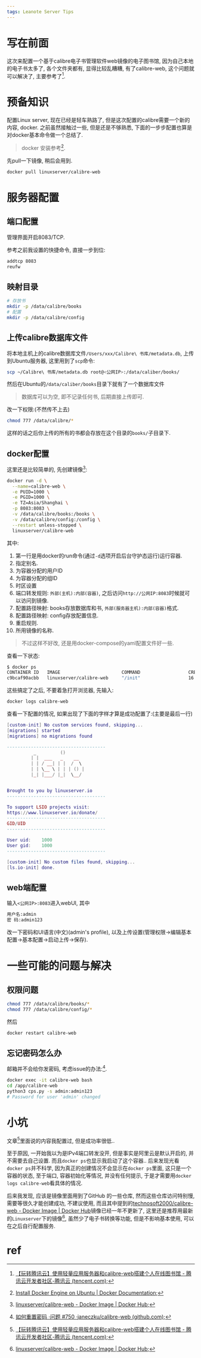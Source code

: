 ```yaml
---
tags: Leanote Server Tips
---
```


# 写在前面

这次来配置一个基于calibre电子书管理软件web镜像的电子图书馆, 因为自己本地的电子书太多了, 各个文件夹都有, 显得比较乱糟糟, 有了calibre-web, 这个问题就可以解决了, 主要参考了[^1].

# 预备知识

配置Linux server, 现在已经是轻车熟路了, 但是这次配置的calibre需要一个新的内容, docker. 之前虽然接触过一些, 但是还是不够熟悉, 下面的一步步配置也算是对docker基本命令做一个总结了.

>   docker 安装参考[^5].

先pull一下镜像, 稍后会用到.

```bash
docker pull linuxserver/calibre-web
```



# 服务器配置

## 端口配置

管理界面开启8083/TCP.

参考之前我设置的快捷命令, 直接一步到位:

```bash
addtcp 8083
reufw
```



## 映射目录

```bash
# 存放书
mkdir -p /data/calibre/books
# 配置
mkdir -p /data/calibre/config
```



## 上传calibre数据库文件

将本地主机上的calibre数据库文件`/Users/xxx/Calibre\ 书库/metadata.db`, 上传到Ubuntu服务器, 这里用到了`scp`命令:

```bash
scp ~/Calibre\ 书库/metadata.db root@<公网IP>:/data/caliber/books/
```

然后在Ubuntu的`/data/caliber/books`目录下就有了一个数据库文件

>   数据库可以为空, 即不记录任何书, 后期直接上传即可.

改一下权限:(不然传不上去)

```bash
chmod 777 /data/calibre/*
```

这样的话之后你上传的所有的书都会存放在这个目录的`books/`子目录下.



## docker配置

这里还是比较简单的, 先创建镜像[^2]:

```bash
docker run -d \
  --name=calibre-web \
  -e PUID=1000 \
  -e PGID=1000 \
  -e TZ=Asia/Shanghai \
  -p 8083:8083 \
  -v /data/calibre/books:/books \
  -v /data/calibre/config:/config \
  --restart unless-stopped \
  linuxserver/calibre-web
```

其中:

1.   第一行是用docker的run命令(通过`-d`选项开启后台守护态运行)运行容器.
2.   指定别名.
3.   为容器分配的用户ID
4.   为容器分配的组ID
5.   时区设置
6.   端口转发规则: `外部(主机):内部(容器)`, 之后访问`http://公网IP:8083`时候就可以访问到镜像.
7.   配置路径映射: books存放数据库和书, `外部(服务器主机):内部(容器)`格式.
8.   配置路径映射: config存放配置信息.
9.   重启规则.
10.   所用镜像的名称.

>   不过这样不好改, 还是用docker-compose的yaml配置文件好一些.

查看一下状态:

```bash
$ docker ps
CONTAINER ID   IMAGE                       COMMAND                  CREATED          STATUS          PORTS                                       NAMES
c9bcaf90acbb   linuxserver/calibre-web     "/init"                  16 seconds ago   Up 15 seconds   0.0.0.0:8083->8083/tcp, :::8083->8083/tcp   calibre-web
```

这些搞定了之后, 不要着急打开浏览器, 先输入:

```bash
docker logs calibre-web
```

查看一下配置的情况, 如果出现了下面的字样才算是成功配置了:(主要是最后一行)

```lua
[custom-init] No custom services found, skipping...
[migrations] started
[migrations] no migrations found

-------------------------------------
          _         ()
         | |  ___   _    __
         | | / __| | |  /  \
         | | \__ \ | | | () |
         |_| |___/ |_|  \__/


Brought to you by linuxserver.io
-------------------------------------

To support LSIO projects visit:
https://www.linuxserver.io/donate/
-------------------------------------
GID/UID
-------------------------------------

User uid:    1000
User gid:    1000
-------------------------------------

[custom-init] No custom files found, skipping...
[ls.io-init] done.
```



## web端配置

输入`<公网IP>:8083`进入webUI, 其中

```bash
用户名:admin
密 码:admin123
```

改一下密码和UI语言(中文)(admin's profile), 以及上传设置(管理权限->编辑基本配置->基本配置->启动上传->保存). 



# 一些可能的问题与解决

## 权限问题

```bash
chmod 777 /data/calibre/books/*
chmod 777 /data/calibre/config/*
```

然后

```bash
docker restart calibre-web
```



## 忘记密码怎么办

邮箱并不会给你发密码, 考虑issue的办法:[^4].

```bash
docker exec -it calibre-web bash
cd /app/calibre-web
python3 cps.py -s admin:admin123
# Password for user 'admin' changed
```



# 小坑

文章[^1]里面说的内容我配置过, 但是成功率很低.. 

至于原因, 一开始我以为是IPv4端口转发没开, 但是事实是阿里云是默认开启的, 并不需要去自己设置. 而且`docker ps`也显示我启动了这个容器.. 后来发现光看`docker ps`并不科学, 因为真正的创建情况不会显示在`docker ps`里面, 这只是一个容器的状态, 至于端口, 容器初始化等情况, 并没有任何提示, 于是才需要用`docker logs calibre-web`看具体的情况.

后来我发现, 应该是镜像里面用到了GitHub 的一些仓库, 然而这些仓库访问特别慢, 需要等很久才能创建成功, 不建议使用, 而且其中提到的[technosoft2000/calibre-web - Docker Image | Docker Hub](https://hub.docker.com/r/technosoft2000/calibre-web)镜像已经一年不更新了, 这里还是推荐用最新的`Linuxserver`下的镜像[^2], 虽然少了电子书转换等功能, 但是不影响基本使用, 可以在之后自行配置服务. 

# ref

[^1]:[【玩转腾讯云】使用轻量应用服务器和calibre-web搭建个人在线图书馆 - 腾讯云开发者社区-腾讯云 (tencent.com)](https://cloud.tencent.com/developer/article/1814658);

[^2]:[linuxserver/calibre-web - Docker Image | Docker Hub](https://hub.docker.com/r/linuxserver/calibre-web);

[^3]:[linuxserver/calibre-web - LinuxServer.io](https://docs.linuxserver.io/images/docker-calibre-web);

[^4]:[如何重置密码 ·问题 #750 ·janeczku/calibre-web (github.com)](https://github.com/janeczku/calibre-web/issues/750#issuecomment-950041019);
[^5]:[Install Docker Engine on Ubuntu | Docker Documentation](https://docs.docker.com/engine/install/ubuntu/);